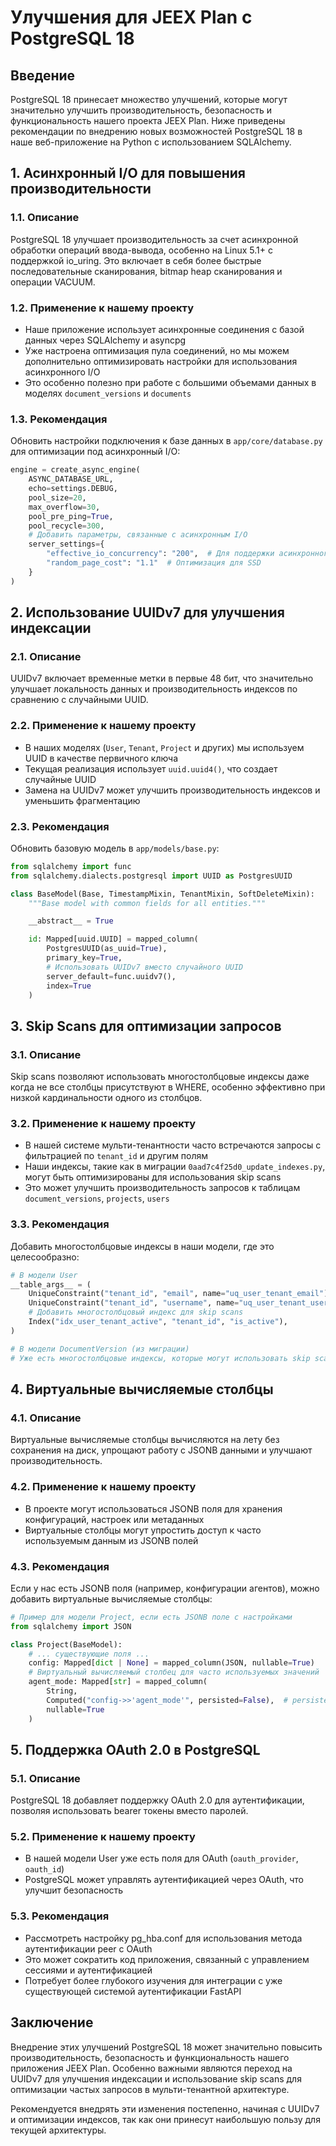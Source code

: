 # Улучшения для JEEX Plan с PostgreSQL 18

## Введение

PostgreSQL 18 принесает множество улучшений, которые могут значительно улучшить производительность, безопасность и функциональность нашего проекта JEEX Plan. Ниже приведены рекомендации по внедрению новых возможностей PostgreSQL 18 в наше веб-приложение на Python с использованием SQLAlchemy.

## 1. Асинхронный I/O для повышения производительности

### 1.1. Описание

PostgreSQL 18 улучшает производительность за счет асинхронной обработки операций ввода-вывода, особенно на Linux 5.1+ с поддержкой io_uring. Это включает в себя более быстрые последовательные сканирования, bitmap heap сканирования и операции VACUUM.

### 1.2. Применение к нашему проекту

- Наше приложение использует асинхронные соединения с базой данных через SQLAlchemy и asyncpg
- Уже настроена оптимизация пула соединений, но мы можем дополнительно оптимизировать настройки для использования асинхронного I/O
- Это особенно полезно при работе с большими объемами данных в моделях `document_versions` и `documents`

### 1.3. Рекомендация

Обновить настройки подключения к базе данных в `app/core/database.py` для оптимизации под асинхронный I/O:

```python
engine = create_async_engine(
    ASYNC_DATABASE_URL,
    echo=settings.DEBUG,
    pool_size=20,
    max_overflow=30,
    pool_pre_ping=True,
    pool_recycle=300,
    # Добавить параметры, связанные с асинхронным I/O
    server_settings={
        "effective_io_concurrency": "200",  # Для поддержки асинхронного I/O
        "random_page_cost": "1.1"  # Оптимизация для SSD
    }
)
```

## 2. Использование UUIDv7 для улучшения индексации

### 2.1. Описание

UUIDv7 включает временные метки в первые 48 бит, что значительно улучшает локальность данных и производительность индексов по сравнению с случайными UUID.

### 2.2. Применение к нашему проекту

- В наших моделях (`User`, `Tenant`, `Project` и других) мы используем UUID в качестве первичного ключа
- Текущая реализация использует `uuid.uuid4()`, что создает случайные UUID
- Замена на UUIDv7 может улучшить производительность индексов и уменьшить фрагментацию

### 2.3. Рекомендация

Обновить базовую модель в `app/models/base.py`:

```python
from sqlalchemy import func
from sqlalchemy.dialects.postgresql import UUID as PostgresUUID

class BaseModel(Base, TimestampMixin, TenantMixin, SoftDeleteMixin):
    """Base model with common fields for all entities."""

    __abstract__ = True

    id: Mapped[uuid.UUID] = mapped_column(
        PostgresUUID(as_uuid=True), 
        primary_key=True, 
        # Использовать UUIDv7 вместо случайного UUID
        server_default=func.uuidv7(), 
        index=True
    )
```

## 3. Skip Scans для оптимизации запросов

### 3.1. Описание

Skip scans позволяют использовать многостолбцовые индексы даже когда не все столбцы присутствуют в WHERE, особенно эффективно при низкой кардинальности одного из столбцов.

### 3.2. Применение к нашему проекту

- В нашей системе мульти-тенантности часто встречаются запросы с фильтрацией по `tenant_id` и другим полям
- Наши индексы, такие как в миграции `0aad7c4f25d0_update_indexes.py`, могут быть оптимизированы для использования skip scans
- Это может улучшить производительность запросов к таблицам `document_versions`, `projects`, `users`

### 3.3. Рекомендация

Добавить многостолбцовые индексы в наши модели, где это целесообразно:

```python
# В модели User
__table_args__ = (
    UniqueConstraint("tenant_id", "email", name="uq_user_tenant_email"),
    UniqueConstraint("tenant_id", "username", name="uq_user_tenant_username"),
    # Добавить многостолбцовый индекс для skip scans
    Index("idx_user_tenant_active", "tenant_id", "is_active"),
)

# В модели DocumentVersion (из миграции)
# Уже есть многостолбцовые индексы, которые могут использовать skip scans
```

## 4. Виртуальные вычисляемые столбцы

### 4.1. Описание

Виртуальные вычисляемые столбцы вычисляются на лету без сохранения на диск, упрощают работу с JSONB данными и улучшают производительность.

### 4.2. Применение к нашему проекту

- В проекте могут использоваться JSONB поля для хранения конфигураций, настроек или метаданных
- Виртуальные столбцы могут упростить доступ к часто используемым данным из JSONB полей

### 4.3. Рекомендация

Если у нас есть JSONB поля (например, конфигурации агентов), можно добавить виртуальные вычисляемые столбцы:

```python
# Пример для модели Project, если есть JSONB поле с настройками
from sqlalchemy import JSON

class Project(BaseModel):
    # ... существующие поля ...
    config: Mapped[dict | None] = mapped_column(JSON, nullable=True)
    # Виртуальный вычисляемый столбец для часто используемых значений
    agent_mode: Mapped[str] = mapped_column(
        String, 
        Computed("config->>'agent_mode'", persisted=False),  # persisted=False для виртуального столбца
        nullable=True
    )
```

## 5. Поддержка OAuth 2.0 в PostgreSQL

### 5.1. Описание

PostgreSQL 18 добавляет поддержку OAuth 2.0 для аутентификации, позволяя использовать bearer токены вместо паролей.

### 5.2. Применение к нашему проекту

- В нашей модели User уже есть поля для OAuth (`oauth_provider`, `oauth_id`)
- PostgreSQL может управлять аутентификацией через OAuth, что улучшит безопасность

### 5.3. Рекомендация

- Рассмотреть настройку pg_hba.conf для использования метода аутентификации peer с OAuth
- Это может сократить код приложения, связанный с управлением сессиями и аутентификацией
- Потребует более глубокого изучения для интеграции с уже существующей системой аутентификации FastAPI

## Заключение

Внедрение этих улучшений PostgreSQL 18 может значительно повысить производительность, безопасность и функциональность нашего приложения JEEX Plan. Особенно важными являются переход на UUIDv7 для улучшения индексации и использование skip scans для оптимизации частых запросов в мульти-тенантной архитектуре.

Рекомендуется внедрять эти изменения постепенно, начиная с UUIDv7 и оптимизации индексов, так как они принесут наибольшую пользу для текущей архитектуры.
